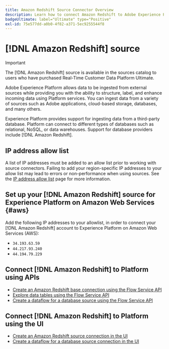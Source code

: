 ```yaml
---
title: Amazon Redshift Source Connector Overview
description: Learn how to connect Amazon Redshift to Adobe Experience Platform using APIs or the user interface.
badgeUltimate: label="Ultimate" type="Positive"
exl-id: 75e577dd-a0b0-4f82-a371-5ec9255544f8
---
```

# [!DNL Amazon Redshift] source

>[!IMPORTANT]
>
>The [!DNL Amazon Redshift] source is available in the sources catalog to users who have purchased Real-Time Customer Data Platform Ultimate.

Adobe Experience Platform allows data to be ingested from external sources while providing you with the ability to structure, label, and enhance incoming data using Platform services. You can ingest data from a variety of sources such as Adobe applications, cloud-based storage, databases, and many others.

Experience Platform provides support for ingesting data from a third-party database. Platform can connect to different types of databases such as relational, NoSQL, or data warehouses. Support for database providers include [!DNL Amazon Redshift].

## IP address allow list

A list of IP addresses must be added to an allow list prior to working with source connectors. Failing to add your region-specific IP addresses to your allow list may lead to errors or non-performance when using sources. See the [IP address allow list](../../ip-address-allow-list.md) page for more information.

## Set up your [!DNL Amazon Redshift] source for Experience Platform on Amazon Web Services {#aws}

Add the following IP addresses to your allowlist, in order to connect your [!DNL Amazon Redshift] account to Experience Platform on Amazon Web Services (AWS):

- `34.193.63.59`
- `44.217.93.240`
- `44.194.79.229`

## Connect [!DNL Amazon Redshift] to Platform using APIs

- [Create an Amazon Redshift base connection using the Flow Service API](../../tutorials/api/create/databases/redshift.md)
- [Explore data tables using the Flow Service API](../../tutorials/api/explore/tabular.md)
- [Create a dataflow for a database source using the Flow Service API](../../tutorials/api/collect/database-nosql.md)

## Connect [!DNL Amazon Redshift] to Platform using the UI

- [Create an Amazon Redshift source connection in the UI](../../tutorials/ui/create/databases/redshift.md)
- [Create a dataflow for a database source connection in the UI](../../tutorials/ui/dataflow/databases.md)
